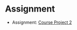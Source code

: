 # Assignment

- Assignment: [Course Project 2](https://luisangelmendozavelasco.github.io/Data_Science_Specialization/Data_Science-Foundations_using_R_Specialization/Reproducible_Research/Week4/Assignment_2-Course_Project_2.nb.html)